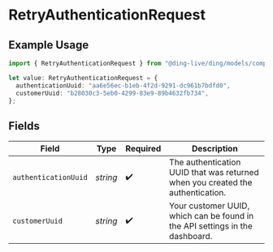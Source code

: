 # RetryAuthenticationRequest

## Example Usage

```typescript
import { RetryAuthenticationRequest } from "@ding-live/ding/models/components";

let value: RetryAuthenticationRequest = {
  authenticationUuid: "aa6e56ec-b1eb-4f2d-9291-dc961b7bdfd0",
  customerUuid: "b28030c3-5eb0-4299-83e9-89b4632fb734",
};
```

## Fields

| Field                                                                          | Type                                                                           | Required                                                                       | Description                                                                    |
| ------------------------------------------------------------------------------ | ------------------------------------------------------------------------------ | ------------------------------------------------------------------------------ | ------------------------------------------------------------------------------ |
| `authenticationUuid`                                                           | *string*                                                                       | :heavy_check_mark:                                                             | The authentication UUID that was returned when you created the authentication. |
| `customerUuid`                                                                 | *string*                                                                       | :heavy_check_mark:                                                             | Your customer UUID, which can be found in the API settings in the dashboard.   |